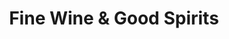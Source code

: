---
title: "Fine Wine & Good Spirits"
url: /monroeville/fine-wine-and-good-spirits/
shop: alcohol
---